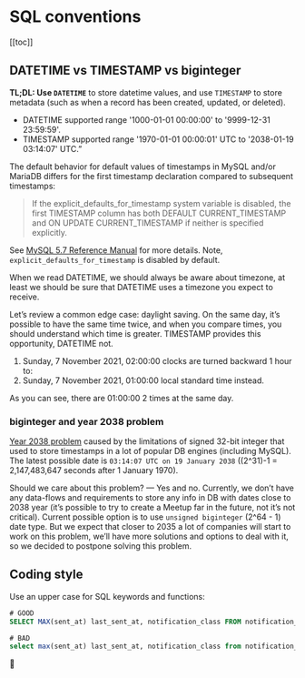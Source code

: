 # SQL conventions

[[toc]]

## DATETIME vs TIMESTAMP vs biginteger

**TL;DL: Use `DATETIME`** to store datetime values, and use `TIMESTAMP` to store metadata (such as when a record has been created, updated, or deleted).

-   DATETIME supported range '1000-01-01 00:00:00' to '9999-12-31 23:59:59'.
-   TIMESTAMP supported range '1970-01-01 00:00:01' UTC to '2038-01-19 03:14:07' UTC.”

The default behavior for default values of timestamps in MySQL and/or MariaDB differs for the first timestamp declaration compared to subsequent timestamps:

> If the explicit_defaults_for_timestamp system variable is disabled, the first TIMESTAMP column has both DEFAULT CURRENT_TIMESTAMP and ON UPDATE CURRENT_TIMESTAMP if neither is specified explicitly.

See [MySQL 5.7 Reference Manual](https://dev.mysql.com/doc/refman/5.7/en/timestamp-initialization.html) for more details.
Note, `explicit_defaults_for_timestamp` is disabled by default.

When we read DATETIME, we should always be aware about timezone, at least we should be sure that DATETIME uses a timezone you expect to receive.

Let’s review a common edge case: daylight saving. On the same day, it’s possible to have the same time twice,
and when you compare times, you should understand which time is greater. TIMESTAMP provides this opportunity, DATETIME not.

1.  Sunday, 7 November 2021, 02:00:00 clocks are turned backward 1 hour to:
2.  Sunday, 7 November 2021, 01:00:00 local standard time instead.

As you can see, there are 01:00:00 2 times at the same day.

### biginteger and year 2038 problem

[Year 2038 problem](https://en.wikipedia.org/wiki/Year_2038_problem) caused by the limitations of signed 32-bit integer
that used to store timestamps in a lot of popular DB engines (including MySQL).
The latest possible date is `03:14:07 UTC on 19 January 2038` ((2^31)-1 = 2,147,483,647 seconds after 1 January 1970).

Should we care about this problem? — Yes and no. Currently, we don’t have any data-flows and requirements to store any
info in DB with dates close to 2038 year (it’s possible to try to create a Meetup far in the future, not it’s not critical).
Current possible option is to use `unsigned biginteger` (2^64 - 1) date type.
But we expect that closer to 2035 a lot of companies will start to work on this problem, we’ll have more solutions and options
to deal with it, so we decided to postpone solving this problem.

## Coding style

Use an upper case for SQL keywords and functions:

```sql
# GOOD
SELECT MAX(sent_at) last_sent_at, notification_class FROM notification__notification_log GROUP BY notification_class

# BAD
select max(sent_at) last_sent_at, notification_class from notification__notification_log group by notification_class
```

🦄
